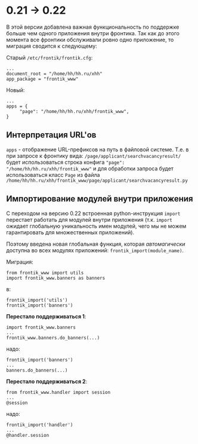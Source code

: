 0.21 → 0.22
===========

В этой версии добавлена важная функциональность по поддержке больше чем одного приложения внутри фронтика.
Так как до этого момента все фронтики обслуживали ровно одно приложение, то миграция сводится к следующему:

Старый `/etc/frontik/frontik.cfg`:

    ...
    document_root = "/home/hh/hh.ru/xhh"
    app_package = "frontik_www"

Новый:

    ...
    apps = {
         "page": "/home/hh/hh.ru/xhh/frontik_www",
    }

Интерпретация URL'ов
--------------------

`apps` - отображение URL-префиксов на путь в файловой системе. Т.е. в при запросе к фронтику вида: `/page/applicant/searchvacancyresult/` будет использоваться строка конфига `"page": "/home/hh/hh.ru/xhh/frontik_www"` и для обработки запроса будет использоваться класс `Page` из файла `/home/hh/hh.ru/xhh/frontik_www/page/applicant/searchvacancyresult.py`

Импортирование модулей внутри приложения
----------------------------------------

С переходом на версию 0.22 встроенная python-инструкция `import` перестает работать для модулей внутри приложения (т.к. `import` ожидает глобальную уникальность имен модулей, чего мы не можем гарантировать для множественных приложений).

Поэтому введена новая глобальная функция, которая *автомагически* доступна во всех модулях приложений: `frontik_import(module_name)`.

Миграция:

    from frontik_www import utils
    import frontik_www.banners as banners

в:

    frontik_import('utils')
    frontik_import('banners')

**Перестало поддерживаться 1**:

    import frontik_www.banners
    ...
    frontik_www.banners.do_banners(...)

надо:

    frontik_import('banners')
    ...
    banners.do_banners(...)

**Перестало поддерживаться 2**:

    from frontik_www.handler import session
    ...
    @session

надо:

    frontik_import('handler')
    ...
    @handler.session
